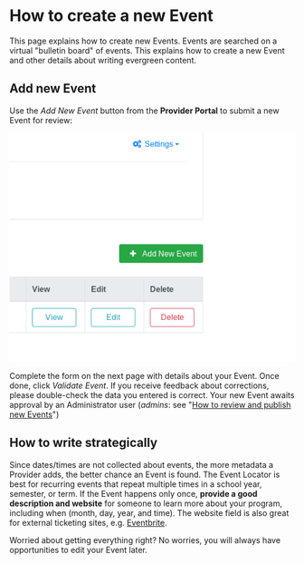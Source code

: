 How to create a new Event
=========================

This page explains how to create new Events.
Events are searched on a virtual "bulletin board" of events.
This explains how to create a new Event and other details about writing evergreen content.


## Add new Event

Use the _Add New Event_ button from the **Provider Portal** to submit a new Event for review:

![Screenshot of "Add New Event" button in Provider Portal](../../_static/user/events/event-create-button.png "Screenshot of 'Add New Event' button in Provider Portal")

Complete the form on the next page with details about your Event.
Once done, click _Validate Event_.
If you receive feedback about corrections, please double-check the data you entered is correct.
Your new Event awaits approval by an Administrator user (_admins_: see "[How to review and publish new Events](admin-review-event)")


## How to write strategically

Since dates/times are not collected about events, the more metadata a Provider adds, the better chance an Event is found.
The Event Locator is best for recurring events that repeat multiple times in a school year, semester, or term.
If the Event happens only once, **provide a good description and website** for someone to learn more about your program, including when (month, day, year, and time).
The website field is also great for external ticketing sites, e.g. [Eventbrite](https://eventbrite.com).

Worried about getting everything right?
No worries, you will always have opportunities to edit your Event later.

